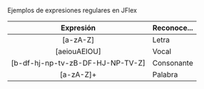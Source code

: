 Ejemplos de expresiones regulares en JFlex
 
| Expresión                               | Reconoce... |
|:---------------------------------------:|-------------|
| [a-zA-Z]                                | Letra       |
| [aeiouAEIOU]                            | Vocal       |
| [b-df-hj-np-tv-zB-DF-HJ-NP-TV-Z]        | Consonante  |
| [a-zA-Z]+                               | Palabra     |
